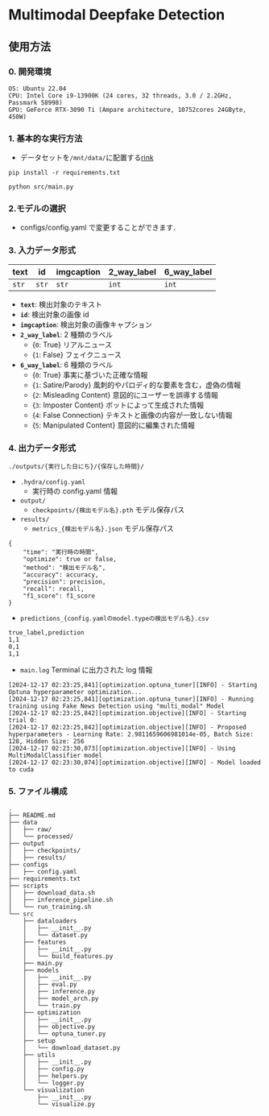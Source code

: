 # Multimodal Deepfake Detection
## 使用方法

### 0. 開発環境
```
OS: Ubuntu 22.04
CPU: Intel Core i9-13900K (24 cores, 32 threads, 3.0 / 2.2GHz, Passmark 58998)
GPU: GeForce RTX-3090 Ti (Ampare architecture, 10752cores 24GByte, 450W)
```


### 1. 基本的な実行方法

- データセットを`/mnt/data/`に配置する[rink](https://drive.usercontent.google.com/download?id=1zJ8_d6B62ZnuOqRhie6kTgzBtHDbCJbp&authuser=1)

```
pip install -r requirements.txt
```
```
python src/main.py
```
### 2.モデルの選択

- configs/config.yaml で変更することができます．


### 3. 入力データ形式

|    text     |      id     | imgcaption  | 2_way_label | 6_way_label |
|-------------|-------------|-------------|-------------|-------------|
|    `str`     |   `str`    |     `str`   |    `int`    |    `int`    |

- **`text`**: 検出対象のテキスト
- **`id`**: 検出対象の画像 id
- **`imgcaption`**: 検出対象の画像キャプション
- **`2_way_label`**: 2 種類のラベル
  - {`0`: True} リアルニュース
  - {`1`: False} フェイクニュース
- **`6_way_label`**: 6 種類のラベル
  - {`0`: True} 事実に基づいた正確な情報
  - {`1`: Satire/Parody} 風刺的やパロディ的な要素を含む，虚偽の情報
  - {`2`: Misleading Content} 意図的にユーザーを誤導する情報
  - {`3`: Imposter Content} ボットによって生成された情報
  - {`4`: False Connection} テキストと画像の内容が一致しない情報
  - {`5`: Manipulated Content} 意図的に編集された情報

### 4. 出力データ形式
`./outputs/{実行した日にち}/{保存した時間}/`
- `.hydra/config.yaml`
  - 実行時の config.yaml 情報
- `output/`
  - `checkpoints/{検出モデル名}.pth` モデル保存パス
- `results/`
  - `metrics_{検出モデル名}.json` モデル保存パス
```
{
    "time": "実行時の時間",
    "optimize": true or false,
    "method": "検出モデル名",
    "accuracy": accuracy,
    "precision": precision,
    "recall": recall,
    "f1_score": f1_score
}
```
  - `predictions_{config.yamlのmodel.typeの検出モデル名}.csv`
```
true_label,prediction
1,1
0,1
1,1
```
- `main.log`
Terminal に出力された log 情報
```
[2024-12-17 02:23:25,841][optimization.optuna_tuner][INFO] - Starting Optuna hyperparameter optimization...
[2024-12-17 02:23:25,841][optimization.optuna_tuner][INFO] - Running training using Fake News Detection using "multi_modal" Model
[2024-12-17 02:23:25,842][optimization.objective][INFO] - Starting trial 0:
[2024-12-17 02:23:25,842][optimization.objective][INFO] - Proposed hyperparameters - Learning Rate: 2.9811659606981014e-05, Batch Size: 128, Hidden Size: 256
[2024-12-17 02:23:30,073][optimization.objective][INFO] - Using MultiModalClassifier model
[2024-12-17 02:23:30,074][optimization.objective][INFO] - Model loaded to cuda
```



### 5. ファイル構成

```
.
├── README.md
├── data
│   ├── raw/                
│   └── processed/          
├── output
│   ├── checkpoints/         
│   ├── results/             
├── configs
│   ├── config.yaml 
├── requirements.txt
├── scripts
│   ├── download_data.sh
│   ├── inference_pipeline.sh
│   └── run_training.sh
└── src
    ├── dataloaders
    │   ├── __init__.py
    │   └── dataset.py
    ├── features
    │   ├── __init__.py
    │   └── build_features.py
    ├── main.py
    ├── models
    │   ├── __init__.py
    │   ├── eval.py
    │   ├── inference.py
    │   ├── model_arch.py
    │   └── train.py
    ├── optimization
    │   ├── __init__.py
    │   ├── objective.py
    │   └── optuna_tuner.py
    ├── setup
    │   └── download_dataset.py
    ├── utils
    │   ├── __init__.py
    │   ├── config.py
    │   ├── helpers.py
    │   └── logger.py
    └── visualization
        ├── __init__.py
        └── visualize.py
```
